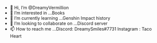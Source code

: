 - 👋 Hi, I’m @DreamyVermillion
- 👀 I’m interested in ...Books
- 🌱 I’m currently learning ...Genshin Impact history
- 💞️ I’m looking to collaborate on ...Discord server
- 📫 How to reach me ...Discord: DreamySmiles#7731 Instagram : Taco Heart

<!---
DreamyVermillion/DreamyVermillion is a ✨ special ✨ repository because its `README.md` (this file) appears on your GitHub profile.
You can click the Preview link to take a look at your changes.
--->
